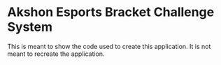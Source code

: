 # Akshon Esports Bracket Challenge System

This is meant to show the code used to create this application. It is not meant to recreate the application.
